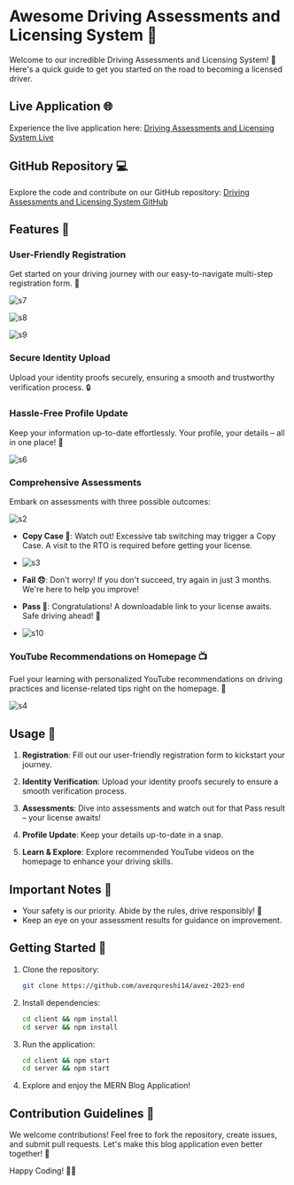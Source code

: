 # Awesome Driving Assessments and Licensing System 🚗

Welcome to our incredible Driving Assessments and Licensing System! 🌟 Here's a quick guide to get you started on the road to becoming a licensed driver.

## Live Application 🌐
Experience the live application here: [Driving Assessments and Licensing System Live](https://avez-blog.netlify.app/)

## GitHub Repository 💻
Explore the code and contribute on our GitHub repository: [Driving Assessments and Licensing System GitHub](https://github.com/avezqureshi14/driving-assessment-licensing-system)

## Features 🚀

### User-Friendly Registration
Get started on your driving journey with our easy-to-navigate multi-step registration form. 📝

![s7](https://github.com/avezqureshi14/driving-assessment-licensing-system/assets/95353195/e5b02d50-382c-4c0f-9612-ec7f3dbead71)

![s8](https://github.com/avezqureshi14/driving-assessment-licensing-system/assets/95353195/45504595-954c-4a4f-b3a8-899b19853140)

![s9](https://github.com/avezqureshi14/driving-assessment-licensing-system/assets/95353195/12a7e569-f799-42fe-9edc-25645e240e99)

### Secure Identity Upload
Upload your identity proofs securely, ensuring a smooth and trustworthy verification process. 🔒

### Hassle-Free Profile Update
Keep your information up-to-date effortlessly. Your profile, your details – all in one place! 🔄

![s6](https://github.com/avezqureshi14/driving-assessment-licensing-system/assets/95353195/3a7f4afd-0941-4940-b228-8367d442ccca)

### Comprehensive Assessments
Embark on assessments with three possible outcomes:

![s2](https://github.com/avezqureshi14/driving-assessment-licensing-system/assets/95353195/553423cf-0026-4fb0-bde3-b0f89320143d)


- **Copy Case 🚨**: Watch out! Excessive tab switching may trigger a Copy Case. A visit to the RTO is required before getting your license.

- ![s3](https://github.com/avezqureshi14/driving-assessment-licensing-system/assets/95353195/a32bddd3-b8c2-4ce2-968c-1336ef01a7ca)

- **Fail 😞**: Don't worry! If you don't succeed, try again in just 3 months. We're here to help you improve!
  
- **Pass 🎉**: Congratulations! A downloadable link to your license awaits. Safe driving ahead! 🚀

- ![s10](https://github.com/avezqureshi14/driving-assessment-licensing-system/assets/95353195/24048f03-af2b-436d-81e4-ee88ca486f6c)


### YouTube Recommendations on Homepage 📺
Fuel your learning with personalized YouTube recommendations on driving practices and license-related tips right on the homepage. 🚦

![s4](https://github.com/avezqureshi14/driving-assessment-licensing-system/assets/95353195/f0b8b9aa-66f4-4209-b5bc-f57f7ebcd650)

## Usage 🏁

1. **Registration**: Fill out our user-friendly registration form to kickstart your journey.

2. **Identity Verification**: Upload your identity proofs securely to ensure a smooth verification process.

3. **Assessments**: Dive into assessments and watch out for that Pass result – your license awaits!

4. **Profile Update**: Keep your details up-to-date in a snap.

5. **Learn & Explore**: Explore recommended YouTube videos on the homepage to enhance your driving skills.

## Important Notes 📌

- Your safety is our priority. Abide by the rules, drive responsibly! 🛑
- Keep an eye on your assessment results for guidance on improvement.

## Getting Started 🚀

1. Clone the repository:
   ```bash
   git clone https://github.com/avezqureshi14/avez-2023-end
   ```

2. Install dependencies:
   ```bash
   cd client && npm install
   cd server && npm install
   ```

3. Run the application:
   ```bash
   cd client && npm start
   cd server && npm start
   ```

4. Explore and enjoy the MERN Blog Application!

## Contribution Guidelines 🤝

We welcome contributions! Feel free to fork the repository, create issues, and submit pull requests. Let's make this blog application even better together! 🌟

Happy Coding! 🚀📝

